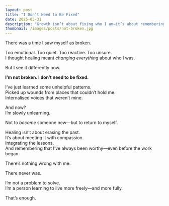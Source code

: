 ```yaml
---
layout: post
title: "I Don’t Need to Be Fixed"
date: 2025-05-31
description: "Growth isn’t about fixing who I am—it’s about remembering who I’ve always been."
thumbnail: /images/posts/not-broken.jpg
---
```


There was a time I saw myself as broken.

Too emotional. Too quiet. Too reactive. Too unsure.  
I thought healing meant *changing everything* about who I was.

But I see it differently now.

**I’m not broken. I don’t need to be fixed.**

I’ve just learned some unhelpful patterns.  
Picked up wounds from places that couldn’t hold me.  
Internalised voices that weren’t mine.

And now?  
I’m slowly unlearning.

Not to *become* someone new—but to return to myself.

Healing isn’t about erasing the past.  
It’s about meeting it with compassion.  
Integrating the lessons.  
And remembering that I’ve always been worthy—even before the work began.

There’s nothing wrong with me.

There never was.

I’m not a problem to solve.  
I’m a person learning to live more freely—and more fully.

That’s enough.
